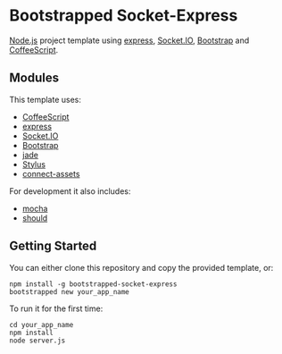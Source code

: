 # Bootstrapped Socket-Express

[Node.js](http://nodejs.org) project template using [express](http://expressjs.com), [Socket.IO](http://socket.io), [Bootstrap](http://twitter.github.com/bootstrap) and [CoffeeScript](http://coffeescript.org).

## Modules

This template uses:

* [CoffeeScript](http://coffeescript.org/)
* [express](http://expressjs.com/)
* [Socket.IO](http://socket.io/)
* [Bootstrap](http://twitter.github.com/bootstrap/)
* [jade](http://jade-lang.com/)
* [Stylus](http://learnboost.github.com/stylus/)
* [connect-assets](https://github.com/TrevorBurnham/connect-assets)

For development it also includes:

* [mocha](http://visionmedia.github.com/mocha/)
* [should](https://github.com/visionmedia/should.js)

## Getting Started

You can either clone this repository and copy the provided template, or:

    npm install -g bootstrapped-socket-express
    bootstrapped new your_app_name

To run it for the first time:

    cd your_app_name
    npm install
    node server.js
